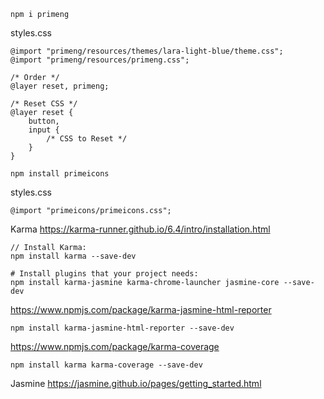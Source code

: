 ```
npm i primeng
```
styles.css
```
@import "primeng/resources/themes/lara-light-blue/theme.css";
@import "primeng/resources/primeng.css";

/* Order */
@layer reset, primeng;

/* Reset CSS */
@layer reset {
    button,
    input {
        /* CSS to Reset */
    }
}
```
```
npm install primeicons
```
styles.css
```
@import "primeicons/primeicons.css";
```

Karma
https://karma-runner.github.io/6.4/intro/installation.html
```
// Install Karma:
npm install karma --save-dev

# Install plugins that your project needs:
npm install karma-jasmine karma-chrome-launcher jasmine-core --save-dev
```

https://www.npmjs.com/package/karma-jasmine-html-reporter
```
npm install karma-jasmine-html-reporter --save-dev
```
https://www.npmjs.com/package/karma-coverage
```
npm install karma karma-coverage --save-dev
```

Jasmine
https://jasmine.github.io/pages/getting_started.html
